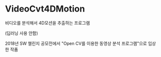 # VideoCvt4DMotion

비디오를 분석해서 4D모션을 추출하는 프로그램

(딥러닝 사용 안함)

2018년 SW 챌린지 공모전에서 "Open CV를 이용한 동영상 분석 프로그램"으로 입상한 작품